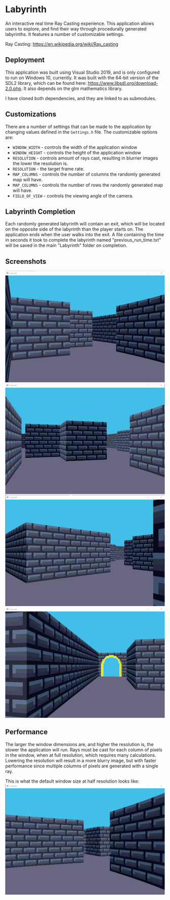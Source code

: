 # Labyrinth

An interactive real time Ray Casting experience. This application allows users to explore, and find their way through procedurally generated labyrinths. It features a number of customizable settings.

Ray Casting: https://en.wikipedia.org/wiki/Ray_casting

## Deployment

This application was built using Visual Studio 2019, and is only configured to run on Windows 10, currently. It was built with the 64-bit version of the SDL2 library, which can be found here: https://www.libsdl.org/download-2.0.php.
It also depends on the glm mathematics library.

I have cloned both dependencies, and they are linked to as submodules.

## Customizations

There are a number of settings that can be made to the application by changing values defined in the `Settings.h` file. The customizable options are:
* `WINDOW_WIDTH` - controls the width of the application window
* `WINDOW_HEIGHT` - controls the height of the application window
* `RESOLUTION` - controls amount of rays cast, resulting in blurrier images the lower the resolution is.
* `RESOLUTION` - the target frame rate.
* `MAP_COLUMNS` - controls the number of columns the randomly generated map will have.
* `MAP_COLUMNS` - controls the number of rows the randomly generated map will have.
* `FIELD_OF_VIEW` - controls the viewing angle of the camera.

## Labyrinth Completion

Each randomly generated labyrinth will contain an exit, which will be located on the opposite side of the labyrinth than the player starts on. The application ends when the user walks into the exit. A file containing the time in seconds it took to complete the labyrinth named "previous_run_time.txt" will be saved in the main "Labyrinth" folder on completion.  

## Screenshots
![Screenshot](screen_shots/Labyrinth1.png)
![Screenshot](screen_shots/Labyrinth2.png)
![Screenshot](screen_shots/Labyrinth3.png)
![Screenshot](screen_shots/LabyrinthExit.png)

## Performance

The larger the window dimensions are, and higher the resolution is, the slower the application will run. Rays must be cast for each column of pixels in the window, when at full resolution, which requires many calculations. Lowering the resolution will result in a more blurry image, but with faster performance since multiple columns of pixels are generated with a single ray.

This is what the default window size at half resolution looks like:
![Screenshot](screen_shots/LabyrinthBlurry.png)
